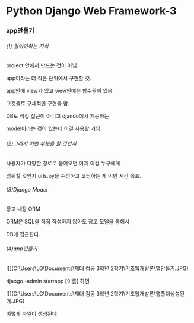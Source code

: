 # Python Django Web Framework-3

### app만들기

###### (1) 알아야하는 지식

project 안에서 만드는 것이 아님.

app이라는 더 작은 단위에서 구현할 것.

app안에 view가 있고 view안에는 함수들이 있음

그것들로 구체적인 구현을 함.

DB도 직접 접근이 아니고 djando에서 제공하는

model이라는 것이 있는데 이걸 사용할 거임.



###### (2)그래서 어떤 부분을 할 것인지

사용자가 다양한 경로로 들어오면 이제 이걸 누구에게

임위할 것인지 urls.py을 수정하고 코딩하는 게 이번 시간 목표.



###### (3)Django Model

장고 내장 ORM

ORM은 SQL을 직접 작성하지 않아도 장고 모델을 통해서 

DB에 접근한다.



###### (4)app만들기

![](C:\Users\LG\Documents\제대 컴공 3학년 2학기\기초웹개발론\앱만들기.JPG)

djaogo -admin startapp [이름] 하면

![](C:\Users\LG\Documents\제대 컴공 3학년 2학기\기초웹개발론\앱폴더생성된거.JPG)

이렇게 파일이 생성된다.